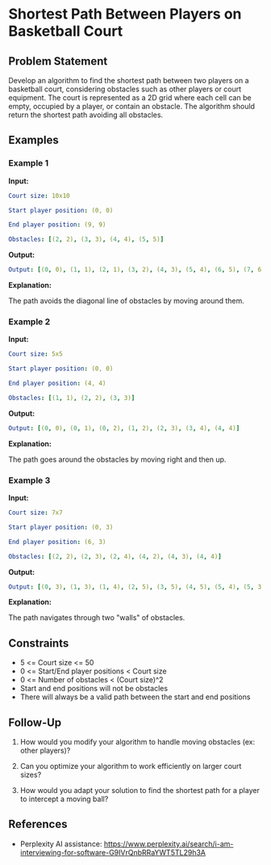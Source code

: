 # Shortest Path Between Players on Basketball Court

## Problem Statement

Develop an algorithm to find the shortest path between two players on a basketball court,
considering obstacles such as other players or court equipment. The court is represented
as a 2D grid where each cell can be empty, occupied by a player, or contain an obstacle.
The algorithm should return the shortest path avoiding all obstacles.

## Examples

### Example 1

**Input:**

~~~yml
Court size: 10x10

Start player position: (0, 0)

End player position: (9, 9)

Obstacles: [(2, 2), (3, 3), (4, 4), (5, 5)]
~~~

**Output:**

~~~yml
Output: [(0, 0), (1, 1), (2, 1), (3, 2), (4, 3), (5, 4), (6, 5), (7, 6), (8, 7), (9, 8), (9, 9)]
~~~

**Explanation:**

The path avoids the diagonal line of obstacles by moving around them.

### Example 2

**Input:**

~~~yml
Court size: 5x5

Start player position: (0, 0)

End player position: (4, 4)

Obstacles: [(1, 1), (2, 2), (3, 3)]
~~~

**Output:**

~~~yml
Output: [(0, 0), (0, 1), (0, 2), (1, 2), (2, 3), (3, 4), (4, 4)]
~~~

**Explanation:**

The path goes around the obstacles by moving right and then up.


### Example 3

**Input:**

~~~yml
Court size: 7x7

Start player position: (0, 3)

End player position: (6, 3)

Obstacles: [(2, 2), (2, 3), (2, 4), (4, 2), (4, 3), (4, 4)]
~~~

**Output:**

~~~yml
Output: [(0, 3), (1, 3), (1, 4), (2, 5), (3, 5), (4, 5), (5, 4), (5, 3), (6, 3)]
~~~

**Explanation:**

The path navigates through two "walls" of obstacles.

## Constraints


- 5 <= Court size <= 50
- 0 <= Start/End player positions < Court size
- 0 <= Number of obstacles < (Court size)^2
- Start and end positions will not be obstacles
- There will always be a valid path between the start and end positions


## Follow-Up

1. How would you modify your algorithm to handle moving obstacles (ex: other players)?

2. Can you optimize your algorithm to work efficiently on larger court sizes?

3. How would you adapt your solution to find the shortest path for a player to intercept a moving ball?

## References

- Perplexity AI assistance: https://www.perplexity.ai/search/i-am-interviewing-for-software-G9IVrQnbRRaYWT5TL29h3A